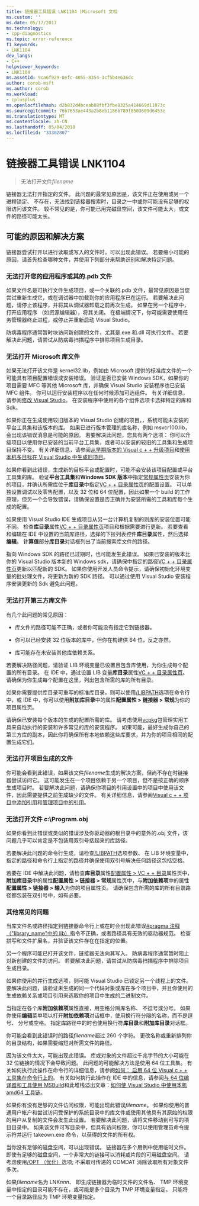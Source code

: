 ```yaml
---
title: 链接器工具错误 LNK1104 |Microsoft 文档
ms.custom: ''
ms.date: 05/17/2017
ms.technology:
- cpp-diagnostics
ms.topic: error-reference
f1_keywords:
- LNK1104
dev_langs:
- C++
helpviewer_keywords:
- LNK1104
ms.assetid: 9ca6f929-0efc-4055-8354-3cf5b4e636dc
author: corob-msft
ms.author: corob
ms.workload:
- cplusplus
ms.openlocfilehash: d2b832d4bceab88fbf3fbe8325a414669d11073c
ms.sourcegitcommit: 76b7653ae443a2b8eb1186b789f8503609d6453e
ms.translationtype: MT
ms.contentlocale: zh-CN
ms.lasthandoff: 05/04/2018
ms.locfileid: "33302807"
---
```

# <a name="linker-tools-error-lnk1104"></a>链接器工具错误 LNK1104

> 无法打开文件*filename*

链接器无法打开指定的文件。 此问题的最常见原因是，该文件正在使用或另一个进程锁定、 不存在，无法找到链接器搜索时，目录之一中或你可能没有足够的权限访问该文件。 较不常见的是，你可能已用完磁盘空间，该文件可能太大，或文件的路径可能太长。

## <a name="possible-causes-and-solutions"></a>可能的原因和解决方案

链接器尝试打开以进行读取或写入的文件时，可以出现此错误。 若要缩小可能的原因，请首先检查哪种文件，并使用下列部分来帮助识别和解决特定问题。

### <a name="cannot-open-your-app-or-its-pdb-file"></a>无法打开您的应用程序或其的.pdb 文件

如果文件名是可执行文件生成项目，或一个关联的.pdb 文件，最常见原因是当您尝试重新生成它，或在调试器中加载到你的应用程序已在运行。 若要解决此问题，请停止该程序，并将其从调试器卸载之前再次生成。 如果在另一个程序中，打开应用程序 （如资源编辑器），将其关闭。 在极端情况下，你可能需要使用任务管理器终止进程，或停止并重新启动 Visual Studio。

防病毒程序通常暂时块访问新创建的文件，尤其是.exe 和.dll 可执行文件。 若要解决此问题，请尝试从防病毒扫描程序中排除项目生成目录。

### <a name="cannot-open-a-microsoft-library-file"></a>无法打开 Microsoft 库文件

如果无法打开该文件是 kernel32.lib，例如由 Microsoft 提供的标准库文件的一个可能具有项目配置错误或安装错误。 验证是否已安装 Windows SDK，如果你的项目需要 MFC 等其他 Microsoft 库，并确保 Visual Studio 安装程序也已安装 MFC 组件。 你可以运行安装程序以在任何时候添加可选组件。 有关详细信息，请参阅[修改 Visual Studio](/visualstudio/install/modify-visual-studio)。 在安装程序中使用的各个组件选项卡选择特定的库和 Sdk。

如果你正在生成使用较旧版本的 Visual Studio 创建的项目，，系统可能未安装的平台工具集和该版本的库。 如果已进行版本管理的库名称，例如 msvcr100.lib，会出现该错误消息是可能的原因。 若要解决此问题，您具有两个选项： 你可以升级项目以使用你已安装的当前平台工具集，或者可以安装的较旧的工具集和生成项目保持不变。 有关详细信息，请参阅[从早期版本的 Visual c + + 升级项目](../../porting/upgrading-projects-from-earlier-versions-of-visual-cpp.md)和[使用本机多目标在 Visual Studio 中生成旧项目](../../porting/use-native-multi-targeting.md)。

如果你看到此错误，生成新的目标平台或配置时，可能不会安装该项目配置或平台工具集的库。 验证**平台工具集**和**Windows SDK 版本**中指定[常规属性页](../../ide/general-property-page-project.md)安装为你的项目，并确认所需库位于**库目录**中指定[VC + + 目录属性页](../../ide/vcpp-directories-property-page.md)的配置设置。 可以单独设置调试以及零售配置，以及 32 位和 64 位配置，因此如果一个 build 的工作原理，但另一个会导致错误，请确保设置是否正确并为安装所需的工具和库每个生成的配置。

如果使用 Visual Studio IDE 生成项目从另一台计算机复制的则库的安装位置可能不同。 检查**库目录**属性[VC + + 目录属性页](../../ide/vcpp-directories-property-page.md)项目和根据需要进行更新。 若要查看和编辑在 IDE 中设置的当前库路径，选择的下拉列表控件**库目录**属性，然后选择**编辑**。 **计算值**部分**库目录**对话框列出了当前搜索库文件的路径。

指向 Windows SDK 的路径已过期时，也可能发生此错误。 如果已安装的版本比你的 Visual Studio 版本新的 Windows sdk，请确保中指定的路径[VC + + 目录属性页](../../ide/vcpp-directories-property-page.md)更新以匹配新的 SDK。 如果你使用开发人员命令提示，请确保初始化环境变量的批处理文件，将更新为新的 SDK 路径。 可以通过使用 Visual Studio 安装程序安装更新的 Sdk 避免此问题。

### <a name="cannot-open-a-third-party-library-file"></a>无法打开第三方库文件

有几个此问题的常见原因：

- 库文件的路径可能不正确，或者你可能没有指定它到链接器。

- 你可以已经安装 32 位版本的库中，但你在构建供 64 位，反之亦然。

- 库可能存在未安装其他库依赖关系。

若要解决路径问题，请验证 LIB 环境变量已设置且包含库使用，为你生成每个配置的所有目录。 在 IDE 中，通过设置 LIB 变量**库目录**属性[VC + + 目录属性页](../../ide/vcpp-directories-property-page.md)。 请确保为你生成每个配置在这里，列出包含所需的库的所有目录。

如果你需要提供库目录可重写的标准库目录，则可以使用[/LIBPATH](../../build/reference/libpath-additional-libpath.md)选项在命令行中，或 IDE 中，你可以使用**附加库目录**中的属性**配置属性 > 链接器 > 常规**为你的项目属性页。

请确保已安装每个版本的生成的配置所需的库。 请考虑使用[vcpkg](../../vcpkg.md)包管理实用工具来自动执行的安装和许多常见的库的安装程序。 如果可能，最好生成你自己的第三方库的副本，因此你将确保所有本地依赖这些库要求，并为你的项目相同的配置生成它们。

### <a name="cannot-open-a-file-built-by-your-project"></a>无法打开项目生成的文件

你可能会看到此错误，如果该文件*filename*生成的解决方案，但尚不存在时链接器尝试访问它。 这可能发生在一个项目依赖于另一个项目，但不是按正确的顺序生成项目时。 若要解决此问题，请确保你项目的引用设置中的项目中使用该文件，因此需要提供之前生成缺少的文件。 有关详细信息，请参阅[Visual c + + 项目中添加引用](../../ide/adding-references-in-visual-cpp-projects.md)和[管理项目中的引用](/visualstudio/ide/managing-references-in-a-project)。

### <a name="cannot-open-file-cprogramobj"></a>无法打开文件 c:\\Program.obj

如果你看到此错误或类似的错误涉及你驱动器的根目录中的意外的.obj 文件，该问题几乎可以肯定是不包装用双引号括起来的库路径。

若要解决此问题的命令行生成，请检查[/LIBPATH](../../build/reference/libpath-additional-libpath.md)选项参数、 在 LIB 环境变量中，指定的路径和命令行上指定的路径并确保使用双引号解决任何路径这包括空格。

若要在 IDE 中解决此问题，请检查**库目录**属性[配置属性 > VC + + 目录](../../ide/vcpp-directories-property-page.md)属性页中，**附加库目录**中的属性**配置属性 > 链接器 > 常规**属性页中，与**附加依赖项**中的属性**配置属性 > 链接器 > 输入**为你的项目属性页。 请确保包含所需的库的所有目录路径都包装在双引号中，如有必要。

### <a name="other-common-issues"></a>其他常见的问题

当库文件名或路径指定到链接器命令行上或在时会出现此错误[#pragma 注释 （"library_name"中的 lib）](../../preprocessor/comment-c-cpp.md)指令不正确，或者路径具有无效的驱动器规范。 检查拼写和文件扩展名，并验证该文件存在在指定的位置。

另一个程序可能已打开该文件，链接器无法向其写入。 防病毒程序通常暂时阻止对新创建的文件的访问。 若要解决此问题，请尝试从防病毒扫描程序中排除项目生成目录。

如果你使用的并行生成选项，则可能 Visual Studio 已锁定另一个线程上的文件。 要解决此问题，请验证未生成的同一个代码对象或库在多个项目中，并且你使用的生成依赖关系或项目引用来选取你的项目中生成的二进制文件。

当指定在各个库**附加依赖项**属性直接，用空格分隔库名称、 不逗号或分号。 如果你使用**编辑**菜单项以打开**附加依赖项**对话框中，使用换行符分隔的名称，而不是逗号、 分号或空格。 指定库路径中的时也使用换行符**库目录**和**附加库目录**对话框。

你可能会看到此错误时的路径*filename*超过 260 个字符。 更改名称或重新排列你的目录结构，如果需要缩短对所需文件的路径。

因为该文件太大，可能出现此错误。 库或对象的文件超过千兆字节的大小可能在 32 位链接的情况下会导致问题。 此问题的可能解决方法是使用 64 位工具集。 有关如何执行此操作在命令行的详细信息，请参阅[如何： 启用 64 位 Visual c + + 工具集在命令行上的](../../build/how-to-enable-a-64-bit-visual-cpp-toolset-on-the-command-line.md)。 有关如何执行此操作在 IDE 中的信息，请参阅[与 64 位编译器和工具使用 MSBuild](../../build/walkthrough-using-msbuild-to-create-a-visual-cpp-project.md#using-msbuild-to-build-your-project)和此堆栈溢出文章：[如何使 Visual Studio 中使用本机 amd64 工具链](http://stackoverflow.com/questions/19820718/how-to-make-visual-studio-use-the-native-amd64-toolchain/23793055)。

如果你有没有足够的文件访问权限，可能出现此错误*filename*。 如果你使用的普通用户帐户和尝试访问受保护的系统目录中的库文件或使用其他具有其原始的权限的用户从复制的文件会发生此设置。 若要解决此问题，请将文件移动到可写的项目目录中。 如果该文件可写目录中，但具有访问权限，你可以使用管理员命令提示符并运行 takeown.exe 命令，以获得的文件的所有权。

当你没有足够的磁盘空间，可以出现错误。 链接器在多个用例中使用临时文件。 即使有足够的磁盘空间，一个非常大的链接可以消耗或片段的可用磁盘空间。 请考虑使用[/OPT （优化）](../../build/reference/opt-optimizations.md)选项; 不采取可传递的 COMDAT 消除读取所有对象文件多次。

如果*filename*名为 LNK*nnn*、 即生成链接器为临时文件的文件名、 TMP 环境变量中指定的目录可能不存在，或可能是多个目录为 TMP 环境变量指定。 只能将一个目录路径应为 TMP 环境变量指定。
